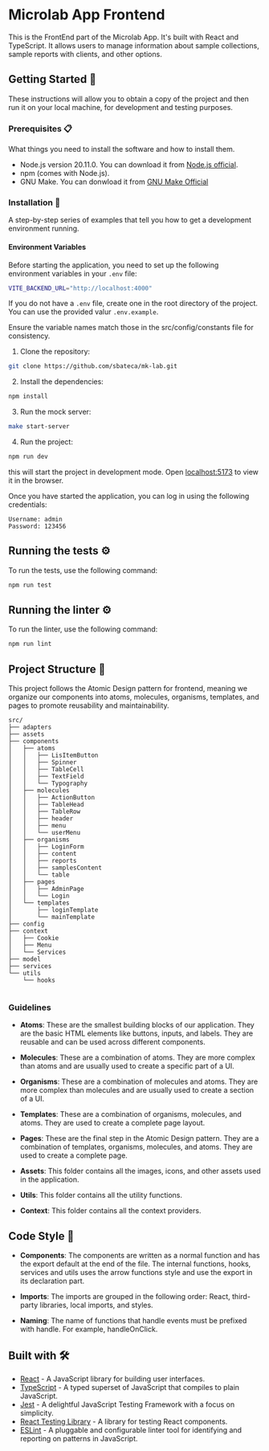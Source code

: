 # Microlab App Frontend

This is the FrontEnd part of the Microlab App. It's built with React and TypeScript. It allows users to manage information about sample collections, sample reports with clients, and other options.

## Getting Started 🚀

These instructions will allow you to obtain a copy of the project and then run it on your local machine, for development and testing purposes.

### Prerequisites 📋

What things you need to install the software and how to install them.

- Node.js version 20.11.0. You can download it from [Node.js official](https://nodejs.org/).
- npm (comes with Node.js).
- GNU Make. You can donwload it from [GNU Make Official](https://www.gnu.org/software/make/)

### Installation 🔧

A step-by-step series of examples that tell you how to get a development environment running.

#### Environment Variables
Before starting the application, you need to set up the following environment variables in your `.env` file:
```bash
VITE_BACKEND_URL="http://localhost:4000"
```
If you do not have a `.env` file, create one in the root directory of the project. You can use the provided valur `.env.example`.

Ensure the variable names match those in the src/config/constants file for consistency.

1. Clone the repository:
```bash
git clone https://github.com/sbateca/mk-lab.git
```
2. Install the dependencies:
```bash
npm install
```
3. Run the mock server:
```bash
make start-server
```
4. Run the project:
```bash
npm run dev
```
this will start the project in development mode. Open [ localhost:5173]( http://localhost:5173/) to view it in the browser.


Once you have started the application, you can log in using the following credentials:
```
Username: admin
Password: 123456
```

## Running the tests ⚙️

To run the tests, use the following command:
  
  ```bash
  npm run test
  ```

## Running the linter ⚙️

To run the linter, use the following command:
  
  ```bash
  npm run lint
  ```
## Project Structure 📁

This project follows the Atomic Design pattern for frontend, meaning we organize our components into atoms, molecules, organisms, templates, and pages to promote reusability and maintainability.

```
src/
├── adapters
├── assets
├── components
│   ├── atoms
│   │   ├── LisItemButton
│   │   ├── Spinner
│   │   ├── TableCell
│   │   ├── TextField
│   │   └── Typography
│   ├── molecules
│   │   ├── ActionButton
│   │   ├── TableHead
│   │   ├── TableRow
│   │   ├── header
│   │   ├── menu
│   │   └── userMenu
│   ├── organisms
│   │   ├── LoginForm
│   │   ├── content
│   │   ├── reports
│   │   ├── samplesContent
│   │   └── table
│   ├── pages
│   │   ├── AdminPage
│   │   └── Login
│   └── templates
│       ├── loginTemplate
│       └── mainTemplate
├── config
├── context
│   ├── Cookie
│   ├── Menu
│   └── Services
├── model
├── services
└── utils
    └── hooks
  
```

### Guidelines 

- **Atoms**: These are the smallest building blocks of our application. They are the basic HTML elements like buttons, inputs, and labels. They are reusable and can be used across different components.

- **Molecules**: These are a combination of atoms. They are more complex than atoms and are usually used to create a specific part of a UI.

- **Organisms**: These are a combination of molecules and atoms. They are more complex than molecules and are usually used to create a section of a UI.

- **Templates**: These are a combination of organisms, molecules, and atoms. They are used to create a complete page layout.

- **Pages**: These are the final step in the Atomic Design pattern. They are a combination of templates, organisms, molecules, and atoms. They are used to create a complete page.

- **Assets**: This folder contains all the images, icons, and other assets used in the application.

- **Utils**: This folder contains all the utility functions.

- **Context**: This folder contains all the context providers.

## Code Style 🎨

- **Components**: The components are written as a normal function and has the export default at the end of the file. The internal functions, hooks, services and utils uses the arrow functions style and use the export in its declaration part.

- **Imports**: The imports are grouped in the following order: React, third-party libraries, local imports, and styles.


- **Naming**: The name of functions that handle events must be prefixed with handle. For example, handleOnClick.

## Built with 🛠️

- [React](https://reactjs.org/) - A JavaScript library for building user interfaces.
- [TypeScript](https://www.typescriptlang.org/) - A typed superset of JavaScript that compiles to plain JavaScript.
- [Jest](https://jestjs.io/) - A delightful JavaScript Testing Framework with a focus on simplicity.
- [React Testing Library](https://testing-library.com/docs/react-testing-library/intro/) - A library for testing React components.
- [ESLint](https://eslint.org/) - A pluggable and configurable linter tool for identifying and reporting on patterns in JavaScript.
